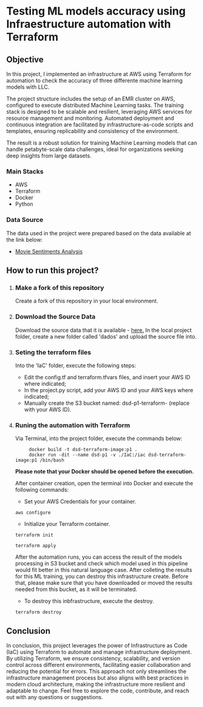 # Testing ML models accuracy using Infraestructure automation with Terraform

## Objective
In this project, I implemented an infrastructure at AWS using Terraform for automation to check the accuracy of three differente machine learning models with LLC.

The project structure includes the setup of an EMR cluster on AWS, configured to execute distributed Machine Learning tasks. The training stack is designed to be scalable and resilient, leveraging AWS services for resource management and monitoring. Automated deployment and continuous integration are facilitated by infrastructure-as-code scripts and templates, ensuring replicability and consistency of the environment. 

The result is a robust solution for training Machine Learning models that can handle petabyte-scale data challenges, ideal for organizations seeking deep insights from large datasets.

### Main Stacks
- AWS
- Terraform
- Docker
- Python

### Data Source
The data used in the project were prepared based on the data available at the link below:

- <a href=https://ai.stanford.edu/~amaas/data/sentiment>Movie Sentiments Analysis</a>

## How to run this project?

1. ### Make a fork of this repository
    Create a fork of this repository in your local environment.

2. ### Download the Source Data
    Download the source data that it is available - <a href=https://ai.stanford.edu/~amaas/data/sentiment>here.</a> In the local project folder, create a new folder called 'dados' and upload the source file into.

3. ### Seting the terraform files
    Into the 'IaC' folder, execute the following steps:
    - Edit the config.tf and terraform.tfvars files, and insert your AWS ID where indicated;
    - In the project.py script, add your AWS ID and your AWS keys where indicated;
    - Manually create the S3 bucket named: dsd-p1-terraform-<aws-id> (replace <aws-id> with your AWS ID).

4. ### Runing the automation with Terraform
    Via Terminal, into the project folder, execute the commands below:
   ```
        docker build -t dsd-terraform-image:p1 .
        docker run -dit --name dsd-p1 -v ./IaC:/iac dsd-terraform-image:p1 /bin/bash
   ```
    <b>Please note that your Docker should be opened before the execution.</b>

    After container creation, open the terminal into Docker and execute the following commands:

    - Set your AWS Credentials for your container.
    ```
    aws configure
    ```

    - Initialize your Terraform container.
    ```
    terraform init
    ```
    ```
    terraform apply
    ```

    After the automation runs, you can access the result of the models processing in S3 bucket and check which model used in this pipeline would fit better in this natural language case. After colleting the results for this ML training, you can destroy this infrastructure create. Before that, please make sure that you have downloaded or moved the results needed from this bucket, as it will be terminated.

    - To destroy this inbfrastructure, execute the destroy.
    ```
    terraform destroy
    ```

## Conclusion

In conclusion, this project leverages the power of Infrastructure as Code (IaC) using Terraform to automate and manage infrastructure deployment. By utilizing Terraform, we ensure consistency, scalability, and version control across different environments, facilitating easier collaboration and reducing the potential for errors. This approach not only streamlines the infrastructure management process but also aligns with best practices in modern cloud architecture, making the infrastructure more resilient and adaptable to change. Feel free to explore the code, contribute, and reach out with any questions or suggestions.